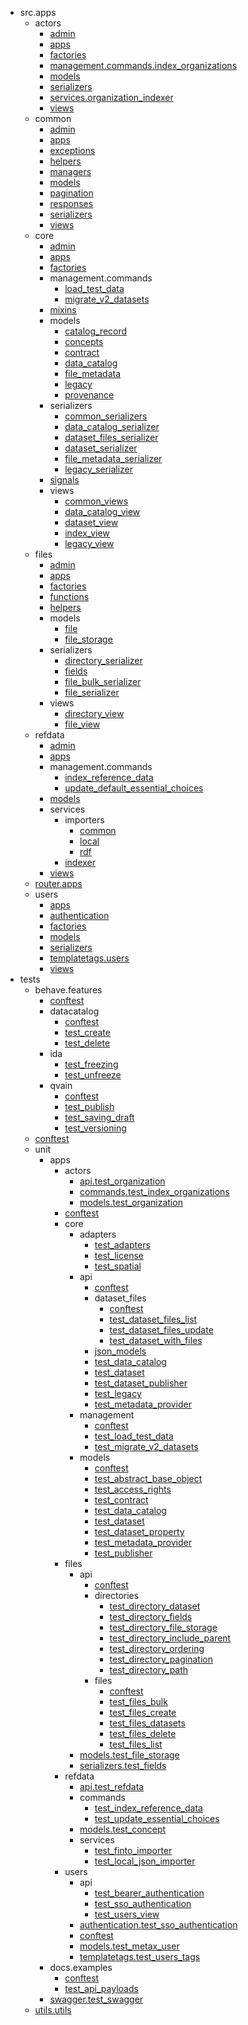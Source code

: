 - src.apps
    - actors
        - [admin](src/apps/actors/admin.md)
        - [apps](src/apps/actors/apps.md)
        - [factories](src/apps/actors/factories.md)
        - [management.commands.index_organizations](src/apps/actors/management/commands/index_organizations.md)
        - [models](src/apps/actors/models.md)
        - [serializers](src/apps/actors/serializers.md)
        - [services.organization_indexer](src/apps/actors/services/organization_indexer.md)
        - [views](src/apps/actors/views.md)
    - common
        - [admin](src/apps/common/admin.md)
        - [apps](src/apps/common/apps.md)
        - [exceptions](src/apps/common/exceptions.md)
        - [helpers](src/apps/common/helpers.md)
        - [managers](src/apps/common/managers.md)
        - [models](src/apps/common/models.md)
        - [pagination](src/apps/common/pagination.md)
        - [responses](src/apps/common/responses.md)
        - [serializers](src/apps/common/serializers.md)
        - [views](src/apps/common/views.md)
    - core
        - [admin](src/apps/core/admin.md)
        - [apps](src/apps/core/apps.md)
        - [factories](src/apps/core/factories.md)
        - management.commands
            - [load_test_data](src/apps/core/management/commands/load_test_data.md)
            - [migrate_v2_datasets](src/apps/core/management/commands/migrate_v2_datasets.md)
        - [mixins](src/apps/core/mixins.md)
        - models
            - [catalog_record](src/apps/core/models/catalog_record.md)
            - [concepts](src/apps/core/models/concepts.md)
            - [contract](src/apps/core/models/contract.md)
            - [data_catalog](src/apps/core/models/data_catalog.md)
            - [file_metadata](src/apps/core/models/file_metadata.md)
            - [legacy](src/apps/core/models/legacy.md)
            - [provenance](src/apps/core/models/provenance.md)
        - serializers
            - [common_serializers](src/apps/core/serializers/common_serializers.md)
            - [data_catalog_serializer](src/apps/core/serializers/data_catalog_serializer.md)
            - [dataset_files_serializer](src/apps/core/serializers/dataset_files_serializer.md)
            - [dataset_serializer](src/apps/core/serializers/dataset_serializer.md)
            - [file_metadata_serializer](src/apps/core/serializers/file_metadata_serializer.md)
            - [legacy_serializer](src/apps/core/serializers/legacy_serializer.md)
        - [signals](src/apps/core/signals.md)
        - views
            - [common_views](src/apps/core/views/common_views.md)
            - [data_catalog_view](src/apps/core/views/data_catalog_view.md)
            - [dataset_view](src/apps/core/views/dataset_view.md)
            - [index_view](src/apps/core/views/index_view.md)
            - [legacy_view](src/apps/core/views/legacy_view.md)
    - files
        - [admin](src/apps/files/admin.md)
        - [apps](src/apps/files/apps.md)
        - [factories](src/apps/files/factories.md)
        - [functions](src/apps/files/functions.md)
        - [helpers](src/apps/files/helpers.md)
        - models
            - [file](src/apps/files/models/file.md)
            - [file_storage](src/apps/files/models/file_storage.md)
        - serializers
            - [directory_serializer](src/apps/files/serializers/directory_serializer.md)
            - [fields](src/apps/files/serializers/fields.md)
            - [file_bulk_serializer](src/apps/files/serializers/file_bulk_serializer.md)
            - [file_serializer](src/apps/files/serializers/file_serializer.md)
        - views
            - [directory_view](src/apps/files/views/directory_view.md)
            - [file_view](src/apps/files/views/file_view.md)
    - refdata
        - [admin](src/apps/refdata/admin.md)
        - [apps](src/apps/refdata/apps.md)
        - management.commands
            - [index_reference_data](src/apps/refdata/management/commands/index_reference_data.md)
            - [update_default_essential_choices](src/apps/refdata/management/commands/update_default_essential_choices.md)
        - [models](src/apps/refdata/models.md)
        - services
            - importers
                - [common](src/apps/refdata/services/importers/common.md)
                - [local](src/apps/refdata/services/importers/local.md)
                - [rdf](src/apps/refdata/services/importers/rdf.md)
            - [indexer](src/apps/refdata/services/indexer.md)
        - [views](src/apps/refdata/views.md)
    - [router.apps](src/apps/router/apps.md)
    - users
        - [apps](src/apps/users/apps.md)
        - [authentication](src/apps/users/authentication.md)
        - [factories](src/apps/users/factories.md)
        - [models](src/apps/users/models.md)
        - [serializers](src/apps/users/serializers.md)
        - [templatetags.users](src/apps/users/templatetags/users.md)
        - [views](src/apps/users/views.md)
- tests
    - behave.features
        - [conftest](tests/behave/features/conftest.md)
        - datacatalog
            - [conftest](tests/behave/features/datacatalog/conftest.md)
            - [test_create](tests/behave/features/datacatalog/test_create.md)
            - [test_delete](tests/behave/features/datacatalog/test_delete.md)
        - ida
            - [test_freezing](tests/behave/features/ida/test_freezing.md)
            - [test_unfreeze](tests/behave/features/ida/test_unfreeze.md)
        - qvain
            - [conftest](tests/behave/features/qvain/conftest.md)
            - [test_publish](tests/behave/features/qvain/test_publish.md)
            - [test_saving_draft](tests/behave/features/qvain/test_saving_draft.md)
            - [test_versioning](tests/behave/features/qvain/test_versioning.md)
    - [conftest](tests/conftest.md)
    - unit
        - apps
            - actors
                - [api.test_organization](tests/unit/apps/actors/api/test_organization.md)
                - [commands.test_index_organizations](tests/unit/apps/actors/commands/test_index_organizations.md)
                - [models.test_organization](tests/unit/apps/actors/models/test_organization.md)
            - [conftest](tests/unit/apps/conftest.md)
            - core
                - adapters
                    - [test_adapters](tests/unit/apps/core/adapters/test_adapters.md)
                    - [test_license](tests/unit/apps/core/adapters/test_license.md)
                    - [test_spatial](tests/unit/apps/core/adapters/test_spatial.md)
                - api
                    - [conftest](tests/unit/apps/core/api/conftest.md)
                    - dataset_files
                        - [conftest](tests/unit/apps/core/api/dataset_files/conftest.md)
                        - [test_dataset_files_list](tests/unit/apps/core/api/dataset_files/test_dataset_files_list.md)
                        - [test_dataset_files_update](tests/unit/apps/core/api/dataset_files/test_dataset_files_update.md)
                        - [test_dataset_with_files](tests/unit/apps/core/api/dataset_files/test_dataset_with_files.md)
                    - [json_models](tests/unit/apps/core/api/json_models.md)
                    - [test_data_catalog](tests/unit/apps/core/api/test_data_catalog.md)
                    - [test_dataset](tests/unit/apps/core/api/test_dataset.md)
                    - [test_dataset_publisher](tests/unit/apps/core/api/test_dataset_publisher.md)
                    - [test_legacy](tests/unit/apps/core/api/test_legacy.md)
                    - [test_metadata_provider](tests/unit/apps/core/api/test_metadata_provider.md)
                - management
                    - [conftest](tests/unit/apps/core/management/conftest.md)
                    - [test_load_test_data](tests/unit/apps/core/management/test_load_test_data.md)
                    - [test_migrate_v2_datasets](tests/unit/apps/core/management/test_migrate_v2_datasets.md)
                - models
                    - [conftest](tests/unit/apps/core/models/conftest.md)
                    - [test_abstract_base_object](tests/unit/apps/core/models/test_abstract_base_object.md)
                    - [test_access_rights](tests/unit/apps/core/models/test_access_rights.md)
                    - [test_contract](tests/unit/apps/core/models/test_contract.md)
                    - [test_data_catalog](tests/unit/apps/core/models/test_data_catalog.md)
                    - [test_dataset](tests/unit/apps/core/models/test_dataset.md)
                    - [test_dataset_property](tests/unit/apps/core/models/test_dataset_property.md)
                    - [test_metadata_provider](tests/unit/apps/core/models/test_metadata_provider.md)
                    - [test_publisher](tests/unit/apps/core/models/test_publisher.md)
            - files
                - api
                    - [conftest](tests/unit/apps/files/api/conftest.md)
                    - directories
                        - [test_directory_dataset](tests/unit/apps/files/api/directories/test_directory_dataset.md)
                        - [test_directory_fields](tests/unit/apps/files/api/directories/test_directory_fields.md)
                        - [test_directory_file_storage](tests/unit/apps/files/api/directories/test_directory_file_storage.md)
                        - [test_directory_include_parent](tests/unit/apps/files/api/directories/test_directory_include_parent.md)
                        - [test_directory_ordering](tests/unit/apps/files/api/directories/test_directory_ordering.md)
                        - [test_directory_pagination](tests/unit/apps/files/api/directories/test_directory_pagination.md)
                        - [test_directory_path](tests/unit/apps/files/api/directories/test_directory_path.md)
                    - files
                        - [conftest](tests/unit/apps/files/api/files/conftest.md)
                        - [test_files_bulk](tests/unit/apps/files/api/files/test_files_bulk.md)
                        - [test_files_create](tests/unit/apps/files/api/files/test_files_create.md)
                        - [test_files_datasets](tests/unit/apps/files/api/files/test_files_datasets.md)
                        - [test_files_delete](tests/unit/apps/files/api/files/test_files_delete.md)
                        - [test_files_list](tests/unit/apps/files/api/files/test_files_list.md)
                - [models.test_file_storage](tests/unit/apps/files/models/test_file_storage.md)
                - [serializers.test_fields](tests/unit/apps/files/serializers/test_fields.md)
            - refdata
                - [api.test_refdata](tests/unit/apps/refdata/api/test_refdata.md)
                - commands
                    - [test_index_reference_data](tests/unit/apps/refdata/commands/test_index_reference_data.md)
                    - [test_update_essential_choices](tests/unit/apps/refdata/commands/test_update_essential_choices.md)
                - [models.test_concept](tests/unit/apps/refdata/models/test_concept.md)
                - services
                    - [test_finto_importer](tests/unit/apps/refdata/services/test_finto_importer.md)
                    - [test_local_json_importer](tests/unit/apps/refdata/services/test_local_json_importer.md)
            - users
                - api
                    - [test_bearer_authentication](tests/unit/apps/users/api/test_bearer_authentication.md)
                    - [test_sso_authentication](tests/unit/apps/users/api/test_sso_authentication.md)
                    - [test_users_view](tests/unit/apps/users/api/test_users_view.md)
                - [authentication.test_sso_authentication](tests/unit/apps/users/authentication/test_sso_authentication.md)
                - [conftest](tests/unit/apps/users/conftest.md)
                - [models.test_metax_user](tests/unit/apps/users/models/test_metax_user.md)
                - [templatetags.test_users_tags](tests/unit/apps/users/templatetags/test_users_tags.md)
        - docs.examples
            - [conftest](tests/unit/docs/examples/conftest.md)
            - [test_api_payloads](tests/unit/docs/examples/test_api_payloads.md)
        - [swagger.test_swagger](tests/unit/swagger/test_swagger.md)
    - [utils.utils](tests/utils/utils.md)
